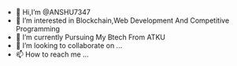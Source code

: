 - 👋 Hi,I’m @ANSHU7347
- 👀 I’m interested in Blockchain,Web Development And Competitive Programming
- 🌱 I’m currently Pursuing  My Btech From ATKU
- 💞️ I’m looking to collaborate on ...
- 📫 How to reach me ...

<!---
ANSHU7347/ANSHU7347 is a ✨ special ✨ repository because its `README.md` (this file) appears on your GitHub profile.
You can click the Preview link to take a look at your changes.
--->
